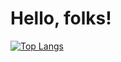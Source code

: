 # Hello, folks! 

[![Top Langs](https://github-readme-stats.vercel.app/api/top-langs/?username=jzow&layout=compact)](https://github.com/anuraghazra/github-readme-stats)
